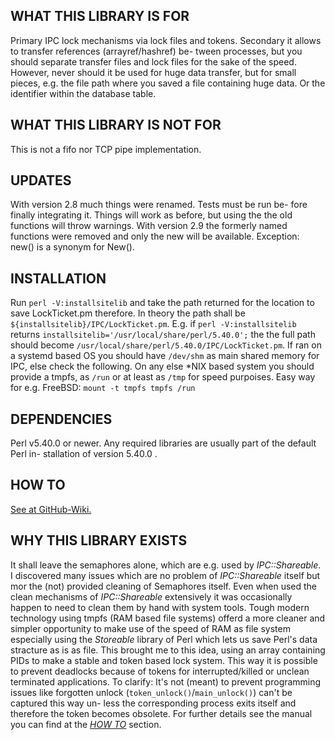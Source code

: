 ## WHAT THIS LIBRARY IS FOR
Primary IPC lock mechanisms via lock files and tokens.
Secondary it allows to transfer references (arrayref/hashref) be-
tween processes, but you should separate transfer files and lock
files for the sake of the speed. However, never should it be used
for huge data transfer, but for small pieces, e.g. the file path
where you saved a file containing huge data. Or the identifier
within the database table.

## WHAT THIS LIBRARY IS NOT FOR
This is not a fifo nor TCP pipe implementation.

## UPDATES
With version 2.8 much things were renamed. Tests must be run be-
fore finally integrating it. Things will work as before, but
using the the old functions will throw warnings.
With version 2.9 the formerly named functions were removed and
only the new will be available.
Exception: new() is a synonym for New().

## INSTALLATION
Run `perl -V:installsitelib` and take the path returned for the
location to save LockTicket.pm therefore. In theory the path
shall be `${installsitelib}/IPC/LockTicket.pm`.
E.g. if `perl -V:installsitelib` returns
`installsitelib='/usr/local/share/perl/5.40.0';` the the full
path should become
`/usr/local/share/perl/5.40.0/IPC/LockTicket.pm`.
If ran on a systemd based OS you should have `/dev/shm` as main
shared memory for IPC, else check the following.
On any else \*NIX based system you should provide a tmpfs, as
`/run` or at least as `/tmp` for speed purpoises.
Easy way for e.g. FreeBSD: `mount -t tmpfs tmpfs /run`

## DEPENDENCIES
Perl v5.40.0 or newer.
Any required libraries are usually part of the default Perl in-
stallation of version 5.40.0 .

## HOW TO <a name="howto"></a>
[See at GitHub-Wiki.](https://github.com/DomAsProgrammer/perl-IPC-LockTicket/wiki/How-to)

## WHY THIS LIBRARY EXISTS
It shall leave the semaphores alone, which are e.g. used by
*IPC::Shareable*. I discovered many issues which are no problem
of *IPC::Shareable* itself but mor the (not) provided cleaning of
Semaphores itself. Even when used the clean mechanisms of
*IPC::Shareable* extensively it was occasionally happen to need
to clean them by hand with system tools. Tough modern technology
using tmpfs (RAM based file systems) offerd a more cleaner and
simpler opportunity to make use of the speed of RAM as file
system especially using the *Storeable* library of Perl which
lets us save Perl's data stracture as is as file. This brought
me to this idea, using an array containing PIDs to make a stable
and token based lock system. This way it is possible to prevent
deadlocks because of tokens for interrupted/killed or unclean
terminated applications. To clarify: It's not (meant) to prevent
programming issues like forgotten unlock
(`token_unlock()`/`main_unlock()`) can't be captured this way un-
less the corresponding process exits itself and therefore the
token becomes obsolete. For further details see the manual you
can find at the [*HOW TO*](#howto) section.
